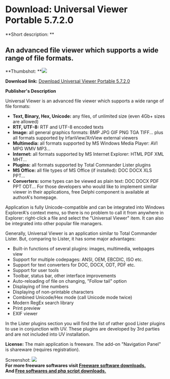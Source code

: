 # Download: Universal Viewer Portable 5.7.2.0

**Short description: **

## An advanced file viewer which supports a wide range of file formats.

  
**Thumbshot: **![](http://www.freewarefiles.com/screenshot/universalviewer_md.jpg)   
  
**Download link:** [Download Universal Viewer Portable 5.7.2.0](http://freesoftwares.boysofts.com/Universal-Viewer-Portable_program_56290.html)  
  

**Publisher's Description**  
  

Universal Viewer is an advanced file viewer which supports a wide range of
file formats:

  * **Text, Binary, Hex, Unicode:** any files, of unlimited size (even 4Gb+ sizes are allowed) 
  * **RTF, UTF-8:** RTF and UTF-8 encoded texts 
  * **Image:** all general graphics formats: BMP JPG GIF PNG TGA TIFF... plus all formats supported by IrfanView/XnView external viewers 
  * **Multimedia:** all formats supported by MS Windows Media Player: AVI MPG WMV MP3... 
  * **Internet:** all formats supported by MS Internet Explorer: HTML PDF XML MHT... 
  * **Plugins:** all formats supported by Total Commander Lister plugins 
  * **MS Office:** all file types of MS Office (if installed): DOC DOCX XLS PPT... 
  * **Converters:** some types can be viewed as plain text: DOC DOCX PDF PPT ODT... 
For those developers who would like to implement similar viewer in their
applications, free Delphi component is available at authorA's homepage.

Application is fully Unicode-compatible and can be integrated into Windows
ExplorerA's context menu, so there is no problem to call it from anywhere in
Explorer: right-click a file and select the "Universal Viewer" item. It can
also be integrated into other popular file managers.

Generally, Universal Viewer is an application similar to Total Commander
Lister. But, comparing to Lister, it has some major advantages:

  * Built-in functions of several plugins: images, multimedia, webpages view 
  * Support for multiple codepages: ANSI, OEM, EBCDIC, ISO etc. 
  * Support for text converters for DOC, DOCX, ODT, PDF etc. 
  * Support for user tools 
  * Toolbar, status bar, other interface improvements 
  * Auto-reloading of file on changing, "Follow tail" option 
  * Displaying of line numbers 
  * Displaying of non-printable characters 
  * Combined Unicode/Hex mode (call Unicode mode twice) 
  * Modern RegEx search library 
  * Print preview 
  * EXIF viewer 

In the Lister plugins section you will find the list of rather good Lister
plugins to use in conjunction with UV. These plugins are developed by 3rd
parties and are not included into UV installation.

**License:** The main application is freeware. The add-on "Navigation Panel" is shareware (requires registration). 

  
  
Screenshot: ![](http://www.freewarefiles.com/screenshot/universalviewer.jpg)  
**For more freeware softwares visit [Freeware software downloads.](http://freesoftwares.boysofts.com/)**   
**And [Free softwares and php script downloads.](http://www.boysofts.com/)**

